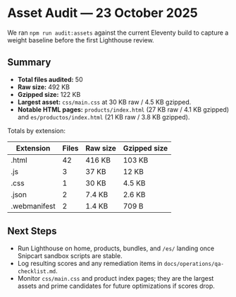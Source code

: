 # Asset Audit — 23 October 2025

We ran `npm run audit:assets` against the current Eleventy build to capture a weight baseline before the first Lighthouse review.

## Summary
- **Total files audited:** 50
- **Raw size:** 492 KB
- **Gzipped size:** 122 KB
- **Largest asset:** `css/main.css` at 30 KB raw / 4.5 KB gzipped.
- **Notable HTML pages:** `products/index.html` (27 KB raw / 4.1 KB gzipped) and `es/productos/index.html` (21 KB raw / 3.8 KB gzipped).

Totals by extension:

| Extension | Files | Raw size | Gzipped size |
| --- | --- | --- | --- |
| .html | 42 | 416 KB | 103 KB |
| .js | 3 | 37 KB | 12 KB |
| .css | 1 | 30 KB | 4.5 KB |
| .json | 2 | 7.4 KB | 2.6 KB |
| .webmanifest | 2 | 1.4 KB | 709 B |

## Next Steps
- Run Lighthouse on home, products, bundles, and `/es/` landing once Snipcart sandbox scripts are stable.
- Log resulting scores and any remediation items in `docs/operations/qa-checklist.md`.
- Monitor `css/main.css` and product index pages; they are the largest assets and prime candidates for future optimizations if scores drop.
